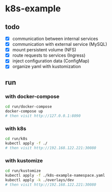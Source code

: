 # k8s-example

## todo
* [x] communication between internal services
* [x] communication with external service (MySQL)
* [x] mount persistent volume (NFS)
* [x] route requests to services (Ingress)
* [x] inject configuration data (ConfigMap)
* [x] organize yaml with kustomization

## run
### with docker-compose
```sh
cd run/docker-compose
docker-compose up
# then visit http://127.0.0.1:8090
```

### with k8s
```sh
cd run/k8s
kubectl apply -f ./
# then visit http://192.168.122.221:30080
```

### with kustomize
```sh
cd run/kustomize
kubectl apply -f ./k8s-example-namespace.yaml
kubectl apply -k ./overlays/dev
# then visit http://192.168.122.221:30080
```
